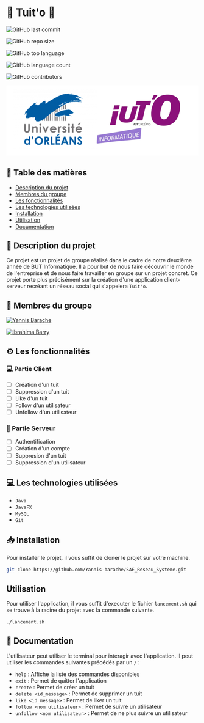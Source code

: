 # :incoming_envelope: Tuit'o :incoming_envelope:

![GitHub last commit](https://img.shields.io/github/last-commit/Yannis-barache/SAE_Reseau_Systeme?style=for-the-badge)

![GitHub repo size](https://img.shields.io/github/repo-size/Yannis-barache/SAE_Reseau_Systeme?style=for-the-badge)

![GitHub top language](https://img.shields.io/github/languages/top/Yannis-barache/SAE_Reseau_Systeme?style=for-the-badge)

![GitHub language count](https://img.shields.io/github/languages/count/Yannis-barache/SAE_Reseau_Systeme?style=for-the-badge)


![GitHub contributors](https://img.shields.io/github/contributors/Yannis-barache/SAE_Reseau_Systeme?style=for-the-badge)



![Logo de l'université et logo de l'IUT'O informatique](./img/Logo.png)

## 📝 Table des matières



<nav>
    <ul>
        <li><a href="#description">Description du projet</a></li>
        <li><a href="#membres">Membres du groupe</a></li>
        <li><a href="#fonctionnalites">Les fonctionnalités</a></li>
        <li><a href="#technologies">Les technologies utilisées</a></li>
        <li><a href="#installation">Installation</a></li>
        <li><a href="#utilisation">Utilisation</a></li>
        <li><a href="#documentation">Documentation</a></li>
    </ul>
</nav>

## :page_facing_up: Description du projet <a name = "description"></a>

Ce projet est un projet de groupe réalisé dans le cadre de notre deuxième année de BUT Informatique. Il a pour but de nous faire découvrir le monde de l'entreprise et de nous faire travailler en groupe sur un projet concret. Ce projet porte plus précisément sur la création d'une application client-serveur recréant un réseau social qui s'appelera `Tuit'o`.

## :busts_in_silhouette: Membres du groupe <a name = "membres"></a>

[![Yannis Barache](https://img.shields.io/badge/Yannis%20Barache-000000?style=for-the-badge&logo=github&logoColor=white)](https://github.com/Yannis-barache)



[![Ibrahima Barry](https://img.shields.io/badge/Ibrahima%20Barry-000000?style=for-the-badge&logo=github&logoColor=white)](https://github.com/ibarry25)


## :gear: Les fonctionnalités <a name = "fonctionnalites"></a>

### :computer: Partie Client

- [ ] Création d'un tuit
- [ ] Suppression d'un tuit
- [ ] Like d'un tuit
- [ ] Follow d'un utilisateur
- [ ] Unfollow d'un utilisateur

### :floppy_disk: Partie Serveur

- [ ] Authentification
- [ ] Création d'un compte
- [ ] Suppresion d'un tuit
- [ ] Suppression d'un utilisateur

## :computer: Les technologies utilisées <a name = "technologies"></a>
- `Java`
- `JavaFX`
- `MySQL`
- `Git`

## :inbox_tray: Installation <a name = "installation"></a>

Pour installer le projet, il vous suffit de cloner le projet sur votre machine.

```bash
git clone https://github.com/Yannis-barache/SAE_Reseau_Systeme.git

```

##  Utilisation <a name = "utilisation"></a>

Pour utiliser l'application, il vous suffit d'executer le fichier `lancement.sh` qui se trouve à la racine du projet avec la commande suivante.

```bash
./lancement.sh
```

## :page_with_curl: Documentation <a name = "documentation"></a>

L'utilisateur peut utiliser le terminal pour interagir avec l'application. Il peut utiliser les commandes suivantes précédés par un `/` :

- `help` : Affiche la liste des commandes disponibles
- `exit` : Permet de quitter l'application
- `create` : Permet de créer un tuit
- `delete <id_message>` : Permet de supprimer un tuit
- `like <id_message>` : Permet de liker un tuit
- `follow <nom utilisateur>` : Permet de suivre un utilisateur
- `unfollow <nom utilisateur>` : Permet de ne plus suivre un utilisateur
